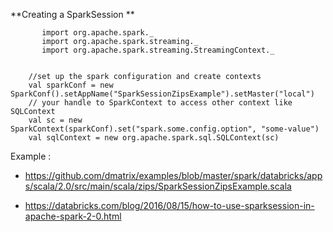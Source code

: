 **Creating a SparkSession      **
      

           import org.apache.spark._
           import org.apache.spark.streaming._
           import org.apache.spark.streaming.StreamingContext._


        //set up the spark configuration and create contexts
        val sparkConf = new SparkConf().setAppName("SparkSessionZipsExample").setMaster("local")
        // your handle to SparkContext to access other context like SQLContext
        val sc = new SparkContext(sparkConf).set("spark.some.config.option", "some-value")
        val sqlContext = new org.apache.spark.sql.SQLContext(sc)

Example :
* https://github.com/dmatrix/examples/blob/master/spark/databricks/apps/scala/2.0/src/main/scala/zips/SparkSessionZipsExample.scala

* https://databricks.com/blog/2016/08/15/how-to-use-sparksession-in-apache-spark-2-0.html